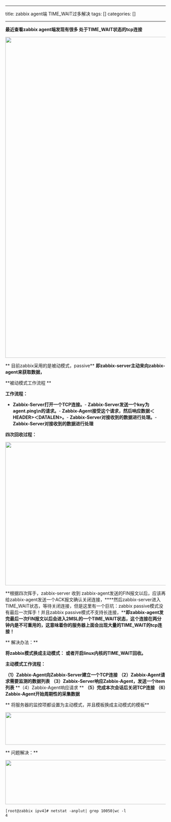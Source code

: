 
--- 
title:  zabbix agent端 TIME_WAIT过多解决 
tags: []
categories: [] 

---
>  
 **最近查看zabbix agent端发现有很多 处于TIME_WAIT状态的tcp连接** 


<img alt="" height="1007" src="https://img-blog.csdnimg.cn/11af7a68a0a64a08abc4758609ff6389.png" width="900">

>  
 ** 目前zabbix采用的是被动模式，passive** 
 **即zabbix-server主动来向zabbix-agent来获取数据，** 


**被动模式工作流程 **

>  
 **工作流程：** 
 - **Zabbix-Server打开一个TCP连接。**- **Zabbix-Server发送一个key为agent.ping\n的请求。**- **Zabbix-Agent接受这个请求，然后响应数据＜HEADER&gt;＜DATALEN&gt;。**- **Zabbix-Server对接收到的数据进行处理。**- **Zabbix-Server对接收到的数据进行处理** 


**四次回收过程：**

<img alt="" height="450" src="https://img-blog.csdnimg.cn/bc30fe3f4e9845e5b1c532cdda8d0848.png" width="620">

>  
 **根据四次挥手，zabbix-server 收到 zabbix-agent发送的FIN报文以后，应该再给zabbix-agent发送一个ACK报文确认关闭连接，****然后zabbix-server进入TIME_WAIT状态，等待关闭连接，但是这里有一个巨坑：zabbix passive模式没有最后一次挥手！并且zabbix passive模式不支持长连接，****即zabbix-agent发完最后一次FIN报文以后会进入2MSL的一个TIME_WAIT状态，这个连接在两分钟内是不可重用的，这意味着你的服务器上面会出现大量的TIME_WAIT的tcp连接！** 


** 解决办法：**

>  
 **将zabbix模式换成主动模式：** 
 **或者开启linux内核的TIME_WAIT回收。** 


**主动模式工作流程：**

>  
 **（1）Zabbix-Agent向Zabbix-Server建立一个TCP连接** 
 **（2）Zabbix-Agent请求需要监测的数据列表** 
 **（3）Zabbix-Server响应Zabbix-Agent，发送一个item列表** 
 **（4）Zabbix-Agent响应请求 ** 
 **（5）完成本次会话后关闭TCP连接** 
 **（6）Zabbix-Agent开始周期性的采集数据** 


>  
 ** 将服务器的监控项都设置为主动模式，并且模板换成主动模式的模板** 


<img alt="" height="102" src="https://img-blog.csdnimg.cn/52cf0760b40d43a682f6c4dd5a7d0948.png" width="662">

** 问题解决：**

<img alt="" height="139" src="https://img-blog.csdnimg.cn/ecd2857672f249549f171c03ea030d92.png" width="1048">

```
[root@zabbix ipv4]# netstat -anplut| grep 10050|wc -l
4

```


